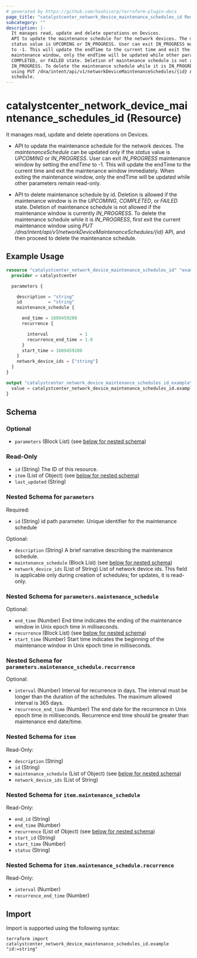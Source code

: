 ```yaml
---
# generated by https://github.com/hashicorp/terraform-plugin-docs
page_title: "catalystcenter_network_device_maintenance_schedules_id Resource - terraform-provider-catalystcenter"
subcategory: ""
description: |-
  It manages read, update and delete operations on Devices.
  API to update the maintenance schedule for the network devices. The maintenanceSchedule can be updated only if the
  status value is UPCOMING or IN_PROGRESS. User can exit IN_PROGRESS maintenance window by setting the endTime
  to -1. This will update the endTime to the current time and exit the maintenance window immediately. When exiting the
  maintenance window, only the endTime will be updated while other parameters remain read-only.API to delete maintenance schedule by id. Deletion is allowed if the maintenance window is in the UPCOMING,
  COMPLETED, or FAILED state. Deletion of maintenance schedule is not allowed if the maintenance window is currently
  IN_PROGRESS. To delete the maintenance schedule while it is IN_PROGRESS, first exit the current maintenance window
  using PUT /dna/intent/api/v1/networkDeviceMaintenanceSchedules/{id} API, and then proceed to delete the maintenance
  schedule.
---
```


# catalystcenter_network_device_maintenance_schedules_id (Resource)

It manages read, update and delete operations on Devices.

- API to update the maintenance schedule for the network devices. The *maintenanceSchedule* can be updated only if the
*status* value is *UPCOMING* or *IN_PROGRESS*. User can exit *IN_PROGRESS* maintenance window by setting the *endTime*
to -1. This will update the endTime to the current time and exit the maintenance window immediately. When exiting the
maintenance window, only the endTime will be updated while other parameters remain read-only.

- API to delete maintenance schedule by id. Deletion is allowed if the maintenance window is in the *UPCOMING*,
*COMPLETED*, or *FAILED* state. Deletion of maintenance schedule is not allowed if the maintenance window is currently
*IN_PROGRESS*. To delete the maintenance schedule while it is *IN_PROGRESS*, first exit the current maintenance window
using *PUT /dna/intent/api/v1/networkDeviceMaintenanceSchedules/{id}* API, and then proceed to delete the maintenance
schedule.

## Example Usage

```terraform
resource "catalystcenter_network_device_maintenance_schedules_id" "example" {
  provider = catalystcenter

  parameters {

    description = "string"
    id          = "string"
    maintenance_schedule {

      end_time = 1609459200
      recurrence {

        interval            = 1
        recurrence_end_time = 1.0
      }
      start_time = 1609459200
    }
    network_device_ids = ["string"]
  }
}

output "catalystcenter_network_device_maintenance_schedules_id_example" {
  value = catalystcenter_network_device_maintenance_schedules_id.example
}
```

<!-- schema generated by tfplugindocs -->
## Schema

### Optional

- `parameters` (Block List) (see [below for nested schema](#nestedblock--parameters))

### Read-Only

- `id` (String) The ID of this resource.
- `item` (List of Object) (see [below for nested schema](#nestedatt--item))
- `last_updated` (String)

<a id="nestedblock--parameters"></a>
### Nested Schema for `parameters`

Required:

- `id` (String) id path parameter. Unique identifier for the maintenance schedule

Optional:

- `description` (String) A brief narrative describing the maintenance schedule.
- `maintenance_schedule` (Block List) (see [below for nested schema](#nestedblock--parameters--maintenance_schedule))
- `network_device_ids` (List of String) List of network device ids. This field is applicable only during creation of schedules; for updates, it is read-only.

<a id="nestedblock--parameters--maintenance_schedule"></a>
### Nested Schema for `parameters.maintenance_schedule`

Optional:

- `end_time` (Number) End time indicates the ending of the maintenance window in Unix epoch time in milliseconds.
- `recurrence` (Block List) (see [below for nested schema](#nestedblock--parameters--maintenance_schedule--recurrence))
- `start_time` (Number) Start time indicates the beginning of the maintenance window in Unix epoch time in milliseconds.

<a id="nestedblock--parameters--maintenance_schedule--recurrence"></a>
### Nested Schema for `parameters.maintenance_schedule.recurrence`

Optional:

- `interval` (Number) Interval for recurrence in days. The interval must be longer than the duration of the schedules. The maximum allowed interval is 365 days.
- `recurrence_end_time` (Number) The end date for the recurrence in Unix epoch time in milliseconds. Recurrence end time should be greater than maintenance end date/time.




<a id="nestedatt--item"></a>
### Nested Schema for `item`

Read-Only:

- `description` (String)
- `id` (String)
- `maintenance_schedule` (List of Object) (see [below for nested schema](#nestedobjatt--item--maintenance_schedule))
- `network_device_ids` (List of String)

<a id="nestedobjatt--item--maintenance_schedule"></a>
### Nested Schema for `item.maintenance_schedule`

Read-Only:

- `end_id` (String)
- `end_time` (Number)
- `recurrence` (List of Object) (see [below for nested schema](#nestedobjatt--item--maintenance_schedule--recurrence))
- `start_id` (String)
- `start_time` (Number)
- `status` (String)

<a id="nestedobjatt--item--maintenance_schedule--recurrence"></a>
### Nested Schema for `item.maintenance_schedule.recurrence`

Read-Only:

- `interval` (Number)
- `recurrence_end_time` (Number)

## Import

Import is supported using the following syntax:

```shell
terraform import catalystcenter_network_device_maintenance_schedules_id.example "id:=string"
```
